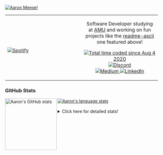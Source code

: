 [![Aaron Meese!](https://user-images.githubusercontent.com/17814535/88975338-a2aabf00-d27f-11ea-963f-8a19608716b4.png)](https://github.com/ajmeese7/readme-ascii "README ASCII")

<!-- Modified from project here: https://github.com/novatorem/novatorem -->
<table width="100%"> 
  <tr>
  <td width="50%">
      
&nbsp; <br> [![Spotify](https://ajmeese7.vercel.app/api/spotify)](https://open.spotify.com/user/ajmeese)

  </td>
  <td width="50%">
    <p align="center">
    Software Developer studying at <a href="https://www.amu.apus.edu/">AMU</a> and working on fun 
    projects like the <a href="https://github.com/ajmeese7/readme-ascii">readme-ascii</a> one featured above!
    </p>
    <p align="center">
      <a href="https://wakatime.com/@f726891d-3b02-46cd-9b60-e8c59f9e2b14">
        <img src="https://wakatime.com/badge/user/f726891d-3b02-46cd-9b60-e8c59f9e2b14.svg" alt="Total time coded since Aug 4 2020" title="WakaTime" />
      </a>
      <a href="http://link.aaronmeese.com/discord">
        <img src="https://img.shields.io/badge/discord-ajmeese7%234835-369?style=flat-square&logo=discord&logoColor=white&color=purple" alt="Discord" title="Discord">
      </a>
      <br />
      <a href="https://link.aaronmeese.com/medium">
        <img src="https://img.shields.io/badge/medium-ajmeese7-1DB954?style=flat-square&logo=medium&logoColor=white" alt="Medium" title="Medium">
      </a>
      <a href="https://link.aaronmeese.com/linkedin">
        <img src="https://img.shields.io/badge/linkedIn-aaronmeese-1DB954?style=flat-square&logo=linkedin&logoColor=white&color=blue" alt="LinkedIn" title="LinkedIn">
      </a>
    </p>
  </td>

</table>

[//]: <> (The `&nbsp;` is to have Aphelion take up more space)

### GitHub Stats ###

<a href="https://profile-summary-for-github.com/user/ajmeese7">
  <img align="left" height="170px" src="https://github-readme-stats.vercel.app/api?username=ajmeese7&show_icons=true&line_height=27&count_private=true" alt="Aaron's GitHub stats"/>
  <img src="https://github-readme-stats.vercel.app/api/top-langs/?username=ajmeese7&hide_langs_below=5&layout=compact" alt="Aaron's language stats"/>
</a>

<br />
<br />
<details>
<summary>Click here for detailed stats!</summary>

### :zap: Recent Activity
<!--START_SECTION:activity-->
1. ❗️ Opened issue [#10](https://github.com/aress31/xmlrpc-bruteforcer/issues/10) in [aress31/xmlrpc-bruteforcer](https://github.com/aress31/xmlrpc-bruteforcer)
2. 🗣 Commented on [#3](https://github.com/nsgodshall/Hatch/issues/3) in [nsgodshall/Hatch](https://github.com/nsgodshall/Hatch)
3. 🗣 Commented on [#4](https://github.com/nsgodshall/Hatch/issues/4) in [nsgodshall/Hatch](https://github.com/nsgodshall/Hatch)
4. 🗣 Commented on [#65](https://github.com/ajmeese7/spambot/issues/65) in [ajmeese7/spambot](https://github.com/ajmeese7/spambot)
5. 🗣 Commented on [#65](https://github.com/ajmeese7/spambot/issues/65) in [ajmeese7/spambot](https://github.com/ajmeese7/spambot)
<!--END_SECTION:activity-->

### 🧐 Waka Stats
<!--START_SECTION:waka-->
![Code Time](http://img.shields.io/badge/Code%20Time-995%20hrs%201%20min-blue)

**🐱 My GitHub Data** 

> 🏆 606 Contributions in the Year 2022
 > 
> 📦 343.9 kB Used in GitHub's Storage 
 > 
> 💼 Opted to Hire
 > 
> 📜 73 Public Repositories 
 > 
> 🔑 27 Private Repositories  
 > 
**I'm an Early 🐤** 

```text
🌞 Morning    284 commits    ██████░░░░░░░░░░░░░░░░░░░   25.45% 
🌆 Daytime    415 commits    █████████░░░░░░░░░░░░░░░░   37.19% 
🌃 Evening    404 commits    █████████░░░░░░░░░░░░░░░░   36.2% 
🌙 Night      13 commits     ░░░░░░░░░░░░░░░░░░░░░░░░░   1.16%

```
📅 **I'm Most Productive on Saturday** 

```text
Monday       123 commits    ██░░░░░░░░░░░░░░░░░░░░░░░   11.02% 
Tuesday      177 commits    ████░░░░░░░░░░░░░░░░░░░░░   15.86% 
Wednesday    139 commits    ███░░░░░░░░░░░░░░░░░░░░░░   12.46% 
Thursday     158 commits    ███░░░░░░░░░░░░░░░░░░░░░░   14.16% 
Friday       127 commits    ██░░░░░░░░░░░░░░░░░░░░░░░   11.38% 
Saturday     198 commits    ████░░░░░░░░░░░░░░░░░░░░░   17.74% 
Sunday       194 commits    ████░░░░░░░░░░░░░░░░░░░░░   17.38%

```


📊 **This Week I Spent My Time On** 

```text
⌚︎ Time Zone: America/New_York

💬 Programming Languages: 
TypeScript               5 hrs 43 mins       ██████░░░░░░░░░░░░░░░░░░░   25.85% 
PHP                      4 hrs 30 mins       █████░░░░░░░░░░░░░░░░░░░░   20.38% 
Markdown                 2 hrs 51 mins       ███░░░░░░░░░░░░░░░░░░░░░░   12.89% 
Bash                     2 hrs 34 mins       ███░░░░░░░░░░░░░░░░░░░░░░   11.67% 
JavaScript               2 hrs 22 mins       ██░░░░░░░░░░░░░░░░░░░░░░░   10.72%

🐱‍💻 Projects: 
karameese.com            9 hrs 13 mins       ██████████░░░░░░░░░░░░░░░   41.67% 
meese.enterprises        7 hrs 5 mins        ████████░░░░░░░░░░░░░░░░░   32.04% 
aaronmeese.com           2 hrs 54 mins       ███░░░░░░░░░░░░░░░░░░░░░░   13.15% 
vault                    2 hrs 30 mins       ██░░░░░░░░░░░░░░░░░░░░░░░   11.34% 
Wordpress-XMLRPC         19 mins             ░░░░░░░░░░░░░░░░░░░░░░░░░   1.5%

```

**I Mostly Code in JavaScript** 

```text
JavaScript               32 repos            ████████████░░░░░░░░░░░░░   50.0% 
HTML                     9 repos             ███░░░░░░░░░░░░░░░░░░░░░░   14.06% 
Python                   5 repos             ██░░░░░░░░░░░░░░░░░░░░░░░   7.81% 
Java                     4 repos             █░░░░░░░░░░░░░░░░░░░░░░░░   6.25% 
CSS                      3 repos             █░░░░░░░░░░░░░░░░░░░░░░░░   4.69%

```



 Last Updated on 30/04/2022 00:06:32 UTC
<!--END_SECTION:waka-->
</details>
